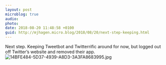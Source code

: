 ```yaml
---
layout: post
microblog: true
audio: 
photo: 
date: 2018-08-20 11:48:58 +0100
guid: http://mjhagen.micro.blog/2018/08/20/next-step-keeping.html
---
```

Next step. Keeping Tweetbot and Twitterrific around for now, but logged out off Twitter’s website and removed their app.
![14BFE484-5D37-4939-A8D3-3A3FA8683995.jpg](http://mjhagen.micro.blog/uploads/2018/a0b6eea411.jpg)
